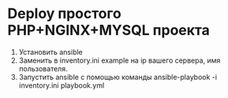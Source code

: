 # Deploy простого PHP+NGINX+MYSQL проекта
1. Установить ansible
2. Заменить в inventory.ini example на ip вашего сервера, имя пользователя.
3. Запустить ansible с помощью команды ansible-playbook -i inventory.ini playbook.yml
